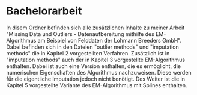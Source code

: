# Bachelorarbeit
In disem Ordner befinden sich alle zusätzlichen Inhalte zu meiner Arbeit "Missing Data und Outliers - Datenaufbereitung mithilfe des EM-Algorithmus am Beispiel von Felddaten der Lohmann Breeders GmbH".
Dabei befinden sich in den Dateien "outlier methods" und "imputation methods" die in Kapitel 2 vorgestellten Verfahren. Zusätzlich ist in "imputation methods" auch der in Kapitel 3 vorgestellte EM-Algorithmus enthalten. Dabei ist auch eine Version enthalten, die es ermöglicht, die numerischen Eigenschaften des Algorithmus nachzuweisen. Diese werden für die eigentliche Imputation jedoch nicht benötigt. Des Weiter ist die in Kapitel 5 vorgestellte Variante des EM-Algorithmus mit Splines enthalten.

